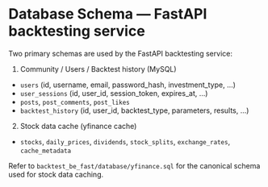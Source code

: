 # Database Schema — FastAPI backtesting service

Two primary schemas are used by the FastAPI backtesting service:

1) Community / Users / Backtest history (MySQL)
- `users` (id, username, email, password_hash, investment_type, ...)
- `user_sessions` (id, user_id, session_token, expires_at, ...)
- `posts`, `post_comments`, `post_likes`
- `backtest_history` (id, user_id, backtest_type, parameters, results, ...)

2) Stock data cache (yfinance cache)
- `stocks`, `daily_prices`, `dividends`, `stock_splits`, `exchange_rates`, `cache_metadata`

Refer to `backtest_be_fast/database/yfinance.sql` for the canonical schema used for stock data caching.
